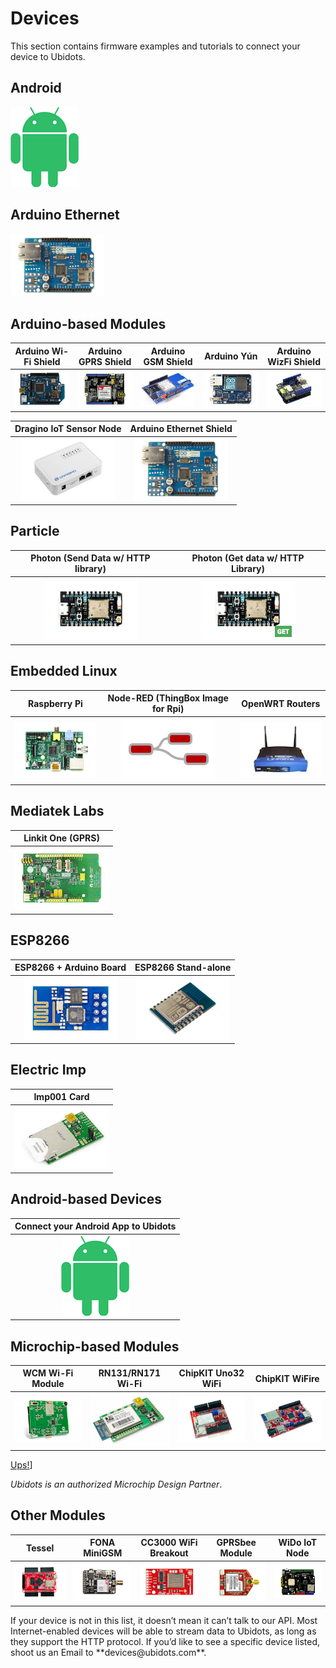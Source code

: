 # Devices

This section contains firmware examples and tutorials to connect your device to Ubidots.

## Android
[![Ups!](../images/dev-icons/android.png)](../devices/android.html)

## Arduino Ethernet
[![Ups!](../images/dev-icons/arduino-eth.png)](../devices/ethernet.html)

## Arduino-based Modules

|Arduino Wi-Fi Shield|Arduino GPRS Shield|Arduino GSM Shield|Arduino Yún|Arduino WizFi Shield|
|:---:|:---:|:---:|:---:|:---:|
| [![Ups!](../images/dev-icons/arduino-wifi.png)](../devices/arduino-wifi.html)  |[![Ups!](../images/dev-icons/arduino-gprs.png)](../devices/gprs.html)   |[![Ups!](../images/dev-icons/arduino-gsm.png)](../devices/GSMTelefonica.html)    |[![Ups!](../images/dev-icons/arduino-yun.png)](../devices/ArduinoYUN.html)    |[![Ups!](../images/dev-icons/arduino-wizfi.png)](../devices/wizfi.html) |

| Dragino IoT Sensor Node| Arduino Ethernet Shield|
|:---:|:---:|
|[![Ups!](../images/dev-icons/dragino.png)](../devices/Dragino.html)| [![Ups!](../images/dev-icons/arduino-eth.png)](../devices/arduino-ethernet.html)   |

## Particle

|Photon (Send Data w/ HTTP library)| Photon (Get data w/ HTTP Library)|
|:---:|:---:|
| [![Ups!](../images/dev-icons/particle.png)](../devices/particle.html)    |[![Ups!](../images/dev-icons/particle-get.png)](../devices/particle-get.html)|                                      

## Embedded Linux

|Raspberry Pi|Node-RED (ThingBox Image for Rpi)| OpenWRT Routers|
|:---:|:---:|:---:|
|[![Ups!](../images/dev-icons/raspberry.png)](../devices/raspberrypi.html)|[![Ups!](../images/dev-icons/nodered.png)](../devices/nodered.html)| [![Ups!](../images/dev-icons/openwrt.png)](http://blog.ubidots.com/how-to-monitor-your-internet-connection-using-openwrt-and-ubidots)|                               

## Mediatek Labs

| Linkit One (GPRS)|
|:---:|
|[![Ups!](../images/dev-icons/linkitone.png)](../devices/linkitone.html)|

## ESP8266

|ESP8266 + Arduino Board|ESP8266 Stand-alone|
|:---:|:---:|
|[![Ups!](../images/dev-icons/esp.png)](../devices/ESP8266-arduino.html)|[![Ups!](../images/dev-icons/esp12.png)](../devices/ESP8266.html)|                                            

## Electric Imp

|Imp001 Card|
|:---:|
|[![Ups!](../images/dev-icons/imp001.png)](../devices/electricimp.html)|

## Android-based Devices

| Connect your Android App to Ubidots|
|:---:|
|[![Ups!](../images/dev-icons/android.png)](../devices/android.html)|

## Microchip-based Modules

|WCM Wi-Fi Module|RN131/RN171 Wi-Fi|ChipKIT Uno32 WiFi|ChipKIT WiFire|
|:---:|:---:|:---:|:---:|
|[![Ups!](../images/dev-icons/wcm.png)](../devices/microchipWCMKit.html)|[![Ups!](../images/dev-icons/rn131.png)](../devices/rn131-171.html)|[![Ups!](../images/dev-icons/chipkit.png)](../devices/chipKITUno32.html)|[![Ups!](../images/dev-icons/wifire.png)](../devices/chipKitWiFire.html)|

[Ups!](../images/dev-icons/microchip-partner.jpg)]

*Ubidots is an authorized Microchip Design Partner*.

## Other Modules

|Tessel|FONA MiniGSM|CC3000 WiFi Breakout|GPRSbee Module|WiDo IoT Node|
|:---:|:---:|:---:|:---:|:---:|
|[![Ups!](../images/dev-icons/tessel.png)](../devices/Tessel.html)|[![Ups!](../images/dev-icons/fona.png)](../devices/FONA.html)|[![Ups!](../images/dev-icons/cc3000.png)](../devices/cc3000.html)|[![Ups!](../images/dev-icons/gprsbee.png)](../devices/gprsbee.html)|[![Ups!](../images/dev-icons/wido.png)](../devices/wido.html)|
 
<aside class="success">
If your device is not in this list, it doesn’t mean it can’t talk to our API. Most Internet-enabled devices will be able to stream data to
Ubidots, as long as they support the HTTP protocol. If you’d like to see a specific device listed, shoot us an Email to **devices@ubidots.com**.
</aside>
